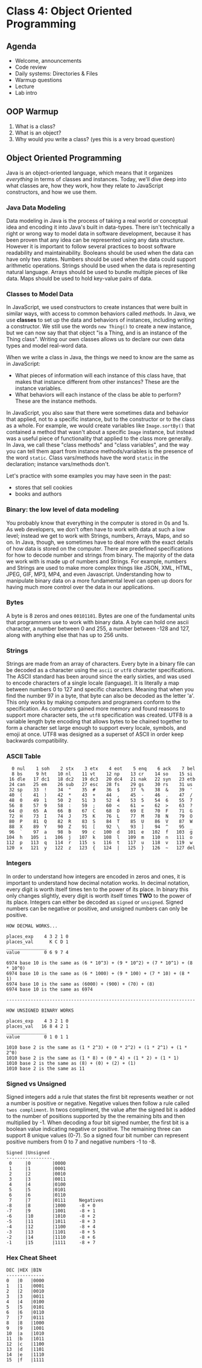 # Class 4: Object Oriented Programming

## Agenda
- Welcome, announcements
- Code review
- Daily systems: Directories & Files
- Warmup questions
- Lecture
- Lab intro

## OOP Warmup

1. What is a class?
2. What is an object?
3. Why would you write a class? (yes this is a very broad question)

## Object Oriented Programming

Java is an object-oriented language, which means that it organizes *everything* in terms of classes and instances. Today, we'll dive deep into what classes are, how they work, how they relate to JavaScript constructors, and how we use them.

### Java Data Modeling
Data modeling in Java is the
process of taking a real world or conceptual idea and encoding it into
Java's built in data-types. There isn't technically a right or wrong way to
model data in software development, because it has been proven that any idea can
be represented using any data structure. However it is important to follow
several practices to boost software readability and maintainability. Booleans
should be used when the data can have only two states. Numbers should be used
when the data could support arithmetic operations. Strings should be used when
the data is representing natural language. Arrays should be used to bundle
multiple pieces of like data. Maps should be used to hold key-value pairs of data.

### Classes to Model Data

In JavaScript, we used constructors to create instances that were built in similar ways, with access to common behaviors called *methods*. In Java, we use **classes** to set up the data and behaviors of instances, including writing a constructor. We still use the words `new Thing()` to create a new instance, but we can now say that that object "is a Thing, and is an instance of the Thing class". Writing our own classes allows us to declare our own data types and model real-word data.

When we write a class in Java, the things we need to know are the same as in JavaScript:

- What pieces of information will each instance of this class have, that makes that instance different from other instances? These are the instance variables.
- What behaviors will each instance of the class be able to perform? These are the instance methods.

In JavaScript, you also saw that there were sometimes data and behavior that applied, not to a specific instance, but to the constructor or to the class as a whole. For example, we would create variables like `Image.sortBy()` that contained a method that wasn't about a specific `Image` instance, but instead was a useful piece of functionality that applied to the class more generally. In Java, we call these "class methods" and "class variables", and the way you can tell them apart from instance methods/variables is the presence of the word `static`. Class vars/methods have the word `static` in the declaration; instance vars/methods don't.

Let's practice with some examples you may have seen in the past:
- stores that sell cookies
- books and authors

### Binary: the low level of data modeling

You probably know that everything in the computer is stored in 0s and 1s. As web developers, we don't often have to work with data at such a low level; instead we get to work with Strings, numbers, Arrays, Maps, and so on. In Java, though, we sometimes have to deal more with the exact details of how data is stored on the computer. There are predefined specifications for how to decode number and strings from binary. The majority of the data we work with is made up of numbers and Strings. For example, numbers and Strings are used to make more complex things like JSON, XML, HTML, JPEG, GIF, MP3, MP4, and even Javascript. Understanding how to manipulate binary data on a more fundamental level can open up doors for having much more control over the data in our applications.

### Bytes
A byte is 8 zeros and ones `00101101`. Bytes are one of the fundamental units that programmers use to work with binary data. A byte can hold one ascii character, a number between 0 and 255, a number between -128 and 127, along with anything else that has up to 256 units.

### Strings
Strings are made from an array of characters. Every byte in a binary file can be decoded as a character using the `ascii` or `utf8` character specifications. The ASCII standard has been around since the early sixties, and was used to encode characters of a single locale (language). It is literally a map between numbers 0 to 127 and specific characters. Meaning that when you find the number 97 in a byte, that byte can also be decoded as the letter 'a'. This only works by making computers and programers conform to the specification. As computers gained more memory and found reasons to support more character sets, the `utf8` specification was created. UTF8 is a variable length byte encoding that allows bytes to be chained together to form a character set large enough to support every locale, symbols, and emoji at once. UTF8 was designed as a superset of ASCII in order keep backwards compatibility.

### ASCII Table
```
  0 nul    1 soh    2 stx    3 etx    4 eot    5 enq    6 ack    7 bel
  8 bs     9 ht    10 nl    11 vt    12 np    13 cr    14 so    15 si
 16 dle   17 dc1   18 dc2   19 dc3   20 dc4   21 nak   22 syn   23 etb
 24 can   25 em    26 sub   27 esc   28 fs    29 gs    30 rs    31 us
 32 sp    33  !    34  "    35  #    36  $    37  %    38  &    39  '
 40  (    41  )    42  *    43  +    44  ,    45  -    46  .    47  /
 48  0    49  1    50  2    51  3    52  4    53  5    54  6    55  7
 56  8    57  9    58  :    59  ;    60  <    61  =    62  >    63  ?
 64  @    65  A    66  B    67  C    68  D    69  E    70  F    71  G
 72  H    73  I    74  J    75  K    76  L    77  M    78  N    79  O
 80  P    81  Q    82  R    83  S    84  T    85  U    86  V    87  W
 88  X    89  Y    90  Z    91  [    92  \    93  ]    94  ^    95  _
 96  `    97  a    98  b    99  c   100  d   101  e   102  f   103  g
104  h   105  i   106  j   107  k   108  l   109  m   110  n   111  o
112  p   113  q   114  r   115  s   116  t   117  u   118  v   119  w
120  x   121  y   122  z   123  {   124  |   125  }   126  ~   127 del
```

### Integers
In order to understand how integers are encoded in zeros and ones, it is important to understand how decimal notation works. In decimal notation, every digit is worth itself times ten to the power of its place. In binary this only changes slightly, every digit is worth itself times **TWO** to the power of its place. Integers can either be decoded as `signed` or `unsigned`. Signed numbers can be negative or positive, and unsigned numbers can only be positive.

```
HOW DECMAL WORKS...

places_exp    4 3 2 1 0
places_val      K C D 1
_______________
value         0 6 9 7 4

6974 base 10 is the same as (6 * 10^3) + (9 * 10^2) + (7 * 10^1) + (8 * 10^0)
6974 base 10 is the same as (6 * 1000) + (9 * 100) + (7 * 10) + (8 * 1)
6974 base 10 is the same as (6000) + (900) + (70) + (8)
6974 base 10 is the same as 6974

----------------------------------------------------------------------

HOW UNSIGNED BINARY WORKS

places_exp    4 3 2 1 0
places_val   16 8 4 2 1
_______________
value         0 1 0 1 1

1010 base 2 is the same as (1 * 2^3) + (0 * 2^2) + (1 * 2^1) + (1 * 2^0)
1010 base 2 is the same as (1 * 8) + (0 * 4) + (1 * 2) + (1 * 1)
1010 base 2 is the same as (8) + (0) + (2) + (1)
1010 base 2 is the same as 11
```

### Signed vs Unsigned
Signed integers add a rule that states the first bit represents weather or not a number is positive or negative. Negative values then follow a rule called `twos compliment`. In twos compliment, the value after the signed bit is added to the number of positions supported by the the remaining bits and then multiplied by -1. When decoding a four bit signed number, the first bit is a boolean value indicating negative or positive. The remaining three can support 8 unique values (0-7). So a signed four bit number can represent positive numbers from 0 to 7 and negative numbers -1 to -8.

```
Signed |Unsigned
-----------------.
 0     |0        |0000
 1     |1        |0001
 2     |2        |0010
 3     |3        |0011
 4     |4        |0100
 5     |5        |0101
 6     |6        |0110
 7     |7        |0111     Negatives
-8     |8        |1000     -8 + 0
-7     |9        |1001     -8 + 1
-6     |10       |1010     -8 + 2
-5     |11       |1011     -8 + 3
-4     |12       |1100     -8 + 4
-3     |13       |1101     -8 + 5
-2     |14       |1110     -8 + 6
-1     |15       |1111     -8 + 7
```

### Hex Cheat Sheet
``` text
DEC |HEX |BIN
--------------
0   |0   |0000
1   |1   |0001
2   |2   |0010
3   |3   |0011
4   |4   |0100
5   |5   |0101
6   |6   |0110
7   |7   |0111
8   |8   |1000
9   |9   |1001
10  |a   |1010
11  |b   |1011
12  |c   |1100
13  |d   |1101
14  |e   |1110
15  |f   |1111
```
